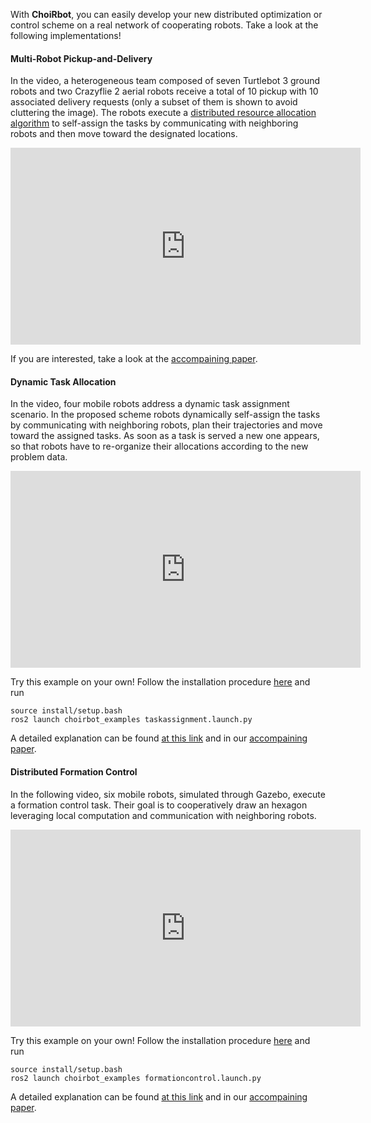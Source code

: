 With **ChoiRbot**, you can easily develop your new distributed optimization or control scheme on a real network of cooperating robots. Take a look at the following implementations!

#### Multi-Robot Pickup-and-Delivery

In the video, a heterogeneous team composed of seven Turtlebot 3 ground robots and two Crazyflie 2 aerial robots receive a total of 10 pickup with 10 associated delivery requests (only a subset of them is shown to avoid cluttering the image). The robots execute a [distributed resource allocation algorithm](https://arxiv.org/abs/2104.02415) to self-assign the tasks by communicating with neighboring robots and then move toward the designated locations.

<p align="center"><iframe width="560" height="315" src="https://www.youtube.com/embed/NwqzIEBNIS4" title="YouTube video player" frameborder="0" allow="accelerometer; autoplay; clipboard-write; encrypted-media; gyroscope; picture-in-picture" allowfullscreen></iframe></p>

If you are interested, take a look at the [accompaining paper](https://arxiv.org/abs/2104.02415).

#### Dynamic Task Allocation

In the video, four mobile robots address a dynamic task assignment scenario. In the proposed scheme robots dynamically self-assign the tasks by communicating with neighboring robots, plan their trajectories and move toward the assigned tasks. As soon as a task is served a new one appears, so
that robots have to re-organize their allocations according to the new problem data.

<p align="center"><iframe width="560" height="315" src="https://www.youtube.com/embed/uii1BjFGqMM" title="YouTube video player" frameborder="0" allow="accelerometer; autoplay; clipboard-write; encrypted-media; gyroscope; picture-in-picture" allowfullscreen></iframe></p>

Try this example on your own! Follow the installation procedure [here](/installation) and run

    source install/setup.bash
    ros2 launch choirbot_examples taskassignment.launch.py

A detailed explanation can be found [at this link](https://choirbot.readthedocs.io/en/latest/examples/dynamic_task_assignment.html) and in our [accompaining paper](https://arxiv.org/pdf/2010.13431.pdf).

#### Distributed Formation Control

In the following video, six mobile robots, simulated through Gazebo, execute a formation control task. Their goal is to cooperatively draw an hexagon leveraging local computation and communication with neighboring robots.

<p align="center"><iframe width="560" height="315" src="https://www.youtube.com/embed/VIIXpzPTfPU" title="YouTube video player" frameborder="0" allow="accelerometer; autoplay; clipboard-write; encrypted-media; gyroscope; picture-in-picture" allowfullscreen></iframe></p>

Try this example on your own! Follow the installation procedure [here](/installation) and run

    source install/setup.bash
    ros2 launch choirbot_examples formationcontrol.launch.py

A detailed explanation can be found [at this link](https://choirbot.readthedocs.io/en/latest/examples/formation_control.html) and in our [accompaining paper](https://arxiv.org/pdf/2010.13431.pdf).